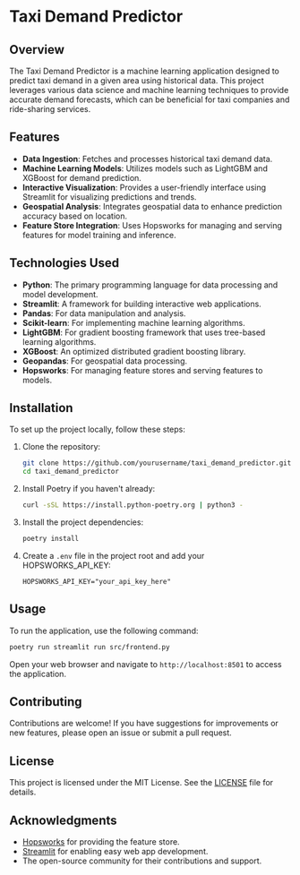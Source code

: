 # Taxi Demand Predictor

## Overview

The Taxi Demand Predictor is a machine learning application designed to predict taxi demand in a given area using historical data. This project leverages various data science and machine learning techniques to provide accurate demand forecasts, which can be beneficial for taxi companies and ride-sharing services.

## Features

- **Data Ingestion**: Fetches and processes historical taxi demand data.
- **Machine Learning Models**: Utilizes models such as LightGBM and XGBoost for demand prediction.
- **Interactive Visualization**: Provides a user-friendly interface using Streamlit for visualizing predictions and trends.
- **Geospatial Analysis**: Integrates geospatial data to enhance prediction accuracy based on location.
- **Feature Store Integration**: Uses Hopsworks for managing and serving features for model training and inference.

## Technologies Used

- **Python**: The primary programming language for data processing and model development.
- **Streamlit**: A framework for building interactive web applications.
- **Pandas**: For data manipulation and analysis.
- **Scikit-learn**: For implementing machine learning algorithms.
- **LightGBM**: For gradient boosting framework that uses tree-based learning algorithms.
- **XGBoost**: An optimized distributed gradient boosting library.
- **Geopandas**: For geospatial data processing.
- **Hopsworks**: For managing feature stores and serving features to models.

## Installation

To set up the project locally, follow these steps:

1. Clone the repository:

   ```bash
   git clone https://github.com/yourusername/taxi_demand_predictor.git
   cd taxi_demand_predictor
   ```

2. Install Poetry if you haven't already:

   ```bash
   curl -sSL https://install.python-poetry.org | python3 -
   ```

3. Install the project dependencies:

   ```bash
   poetry install
   ```

4. Create a `.env` file in the project root and add your HOPSWORKS_API_KEY:

   ```plaintext
   HOPSWORKS_API_KEY="your_api_key_here"
   ```

## Usage

To run the application, use the following command:

```bash
poetry run streamlit run src/frontend.py
```

Open your web browser and navigate to `http://localhost:8501` to access the application.

## Contributing

Contributions are welcome! If you have suggestions for improvements or new features, please open an issue or submit a pull request.

## License

This project is licensed under the MIT License. See the [LICENSE](LICENSE) file for details.

## Acknowledgments

- [Hopsworks](https://hopsworks.ai/) for providing the feature store.
- [Streamlit](https://streamlit.io/) for enabling easy web app development.
- The open-source community for their contributions and support.
